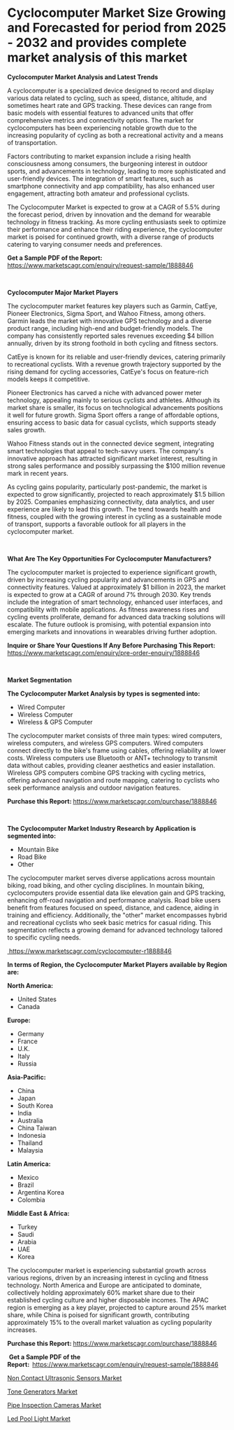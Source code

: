 <p><h1>Cyclocomputer Market Size Growing and Forecasted for period from 2025 - 2032 and provides complete market analysis of this market</h1></p><p><strong>Cyclocomputer Market Analysis and Latest Trends</strong></p>
<p><p>A cyclocomputer is a specialized device designed to record and display various data related to cycling, such as speed, distance, altitude, and sometimes heart rate and GPS tracking. These devices can range from basic models with essential features to advanced units that offer comprehensive metrics and connectivity options. The market for cyclocomputers has been experiencing notable growth due to the increasing popularity of cycling as both a recreational activity and a means of transportation.</p><p>Factors contributing to market expansion include a rising health consciousness among consumers, the burgeoning interest in outdoor sports, and advancements in technology, leading to more sophisticated and user-friendly devices. The integration of smart features, such as smartphone connectivity and app compatibility, has also enhanced user engagement, attracting both amateur and professional cyclists.</p><p>The Cyclocomputer Market is expected to grow at a CAGR of 5.5% during the forecast period, driven by innovation and the demand for wearable technology in fitness tracking. As more cycling enthusiasts seek to optimize their performance and enhance their riding experience, the cyclocomputer market is poised for continued growth, with a diverse range of products catering to varying consumer needs and preferences.</p></p>
<p><strong>Get a Sample PDF of the Report:&nbsp;</strong> <a href="https://www.marketscagr.com/enquiry/request-sample/1888846?utm_campaign=1944&utm_medium=2&utm_source=Github&utm_content=ia&utm_term=06042025&utm_id=cyclocomputer">https://www.marketscagr.com/enquiry/request-sample/1888846</a></p>
<p>&nbsp;</p>
<p><strong>Cyclocomputer Major Market Players</strong></p>
<p><p>The cyclocomputer market features key players such as Garmin, CatEye, Pioneer Electronics, Sigma Sport, and Wahoo Fitness, among others. Garmin leads the market with innovative GPS technology and a diverse product range, including high-end and budget-friendly models. The company has consistently reported sales revenues exceeding $4 billion annually, driven by its strong foothold in both cycling and fitness sectors.</p><p>CatEye is known for its reliable and user-friendly devices, catering primarily to recreational cyclists. With a revenue growth trajectory supported by the rising demand for cycling accessories, CatEye's focus on feature-rich models keeps it competitive.</p><p>Pioneer Electronics has carved a niche with advanced power meter technology, appealing mainly to serious cyclists and athletes. Although its market share is smaller, its focus on technological advancements positions it well for future growth. Sigma Sport offers a range of affordable options, ensuring access to basic data for casual cyclists, which supports steady sales growth.</p><p>Wahoo Fitness stands out in the connected device segment, integrating smart technologies that appeal to tech-savvy users. The company's innovative approach has attracted significant market interest, resulting in strong sales performance and possibly surpassing the $100 million revenue mark in recent years.</p><p>As cycling gains popularity, particularly post-pandemic, the market is expected to grow significantly, projected to reach approximately $1.5 billion by 2025. Companies emphasizing connectivity, data analytics, and user experience are likely to lead this growth. The trend towards health and fitness, coupled with the growing interest in cycling as a sustainable mode of transport, supports a favorable outlook for all players in the cyclocomputer market.</p></p>
<p>&nbsp;</p>
<p><strong>What Are The Key Opportunities For Cyclocomputer Manufacturers?</strong></p>
<p><p>The cyclocomputer market is projected to experience significant growth, driven by increasing cycling popularity and advancements in GPS and connectivity features. Valued at approximately $1 billion in 2023, the market is expected to grow at a CAGR of around 7% through 2030. Key trends include the integration of smart technology, enhanced user interfaces, and compatibility with mobile applications. As fitness awareness rises and cycling events proliferate, demand for advanced data tracking solutions will escalate. The future outlook is promising, with potential expansion into emerging markets and innovations in wearables driving further adoption.</p></p>
<p><strong>Inquire or Share Your Questions If Any Before Purchasing This Report:</strong> <a href="https://www.marketscagr.com/enquiry/pre-order-enquiry/1888846?utm_campaign=1944&utm_medium=2&utm_source=Github&utm_content=ia&utm_term=06042025&utm_id=cyclocomputer">https://www.marketscagr.com/enquiry/pre-order-enquiry/1888846</a></p>
<p>&nbsp;</p>
<p><strong>Market Segmentation</strong></p>
<p><strong>The Cyclocomputer Market Analysis by types is segmented into:</strong></p>
<p><ul><li>Wired Computer</li><li>Wireless Computer</li><li>Wireless & GPS Computer</li></ul></p>
<p><p>The cyclocomputer market consists of three main types: wired computers, wireless computers, and wireless GPS computers. Wired computers connect directly to the bike's frame using cables, offering reliability at lower costs. Wireless computers use Bluetooth or ANT+ technology to transmit data without cables, providing cleaner aesthetics and easier installation. Wireless GPS computers combine GPS tracking with cycling metrics, offering advanced navigation and route mapping, catering to cyclists who seek performance analysis and outdoor navigation features.</p></p>
<p><strong>Purchase this Report:&nbsp;</strong><a href="https://www.marketscagr.com/purchase/1888846?utm_campaign=1944&utm_medium=2&utm_source=Github&utm_content=ia&utm_term=06042025&utm_id=cyclocomputer">https://www.marketscagr.com/purchase/1888846</a></p>
<p>&nbsp;</p>
<p><strong>The Cyclocomputer Market Industry Research by Application is segmented into:</strong></p>
<p><ul><li>Mountain Bike</li><li>Road Bike</li><li>Other</li></ul></p>
<p><p>The cyclocomputer market serves diverse applications across mountain biking, road biking, and other cycling disciplines. In mountain biking, cyclocomputers provide essential data like elevation gain and GPS tracking, enhancing off-road navigation and performance analysis. Road bike users benefit from features focused on speed, distance, and cadence, aiding in training and efficiency. Additionally, the "other" market encompasses hybrid and recreational cyclists who seek basic metrics for casual riding. This segmentation reflects a growing demand for advanced technology tailored to specific cycling needs.</p></p>
<p><a href="https://www.marketscagr.com/cyclocomputer-r1888846?utm_campaign=1944&utm_medium=2&utm_source=Github&utm_content=ia&utm_term=06042025&utm_id=cyclocomputer">&nbsp;https://www.marketscagr.com/cyclocomputer-r1888846</a></p>
<p><strong>In terms of Region, the Cyclocomputer Market Players available by Region are:</strong></p>
<p>
    <p> <strong> North America: </strong>
        <ul>
            <li>United States</li>
            <li>Canada</li>
        </ul>
        </p> 
    <p> <strong> Europe: </strong>
        <ul>
            <li>Germany</li>
            <li>France</li>
            <li>U.K.</li>
            <li>Italy</li>
            <li>Russia</li>
        </ul>
        </p> 
    <p> <strong> Asia-Pacific: </strong>
        <ul>
            <li>China</li>
            <li>Japan</li>
            <li>South Korea</li>
            <li>India</li>
            <li>Australia</li>
            <li>China Taiwan</li>
            <li>Indonesia</li>
            <li>Thailand</li>
            <li>Malaysia</li>
        </ul>
        </p> 
    <p> <strong> Latin America: </strong>
        <ul>
            <li>Mexico</li>
            <li>Brazil</li>
            <li>Argentina Korea</li>
            <li>Colombia</li>
        </ul>
        </p> 
    <p> <strong> Middle East & Africa: </strong>
        <ul>
            <li>Turkey</li>
            <li>Saudi</li>
            <li>Arabia</li>
            <li>UAE</li>
            <li>Korea</li>
        </ul>
    </p>
    </p>
<p><p>The cyclocomputer market is experiencing substantial growth across various regions, driven by an increasing interest in cycling and fitness technology. North America and Europe are anticipated to dominate, collectively holding approximately 60% market share due to their established cycling culture and higher disposable incomes. The APAC region is emerging as a key player, projected to capture around 25% market share, while China is poised for significant growth, contributing approximately 15% to the overall market valuation as cycling popularity increases.</p></p>
<p><strong>Purchase this Report: </strong><a href="https://www.marketscagr.com/purchase/1888846?utm_campaign=1944&utm_medium=2&utm_source=Github&utm_content=ia&utm_term=06042025&utm_id=cyclocomputer">https://www.marketscagr.com/purchase/1888846</a></p>
<p>&nbsp;<strong>Get a Sample PDF of the Report:&nbsp;&nbsp;</strong><a href="https://www.marketscagr.com/enquiry/request-sample/1888846?utm_campaign=1944&utm_medium=2&utm_source=Github&utm_content=ia&utm_term=06042025&utm_id=cyclocomputer">https://www.marketscagr.com/enquiry/request-sample/1888846</a></p>
<p><strong></strong></p>
<p><p><a href="https://github.com/kreilkoffas4/Market-Research-Report-List-1/blob/main/non-contact-ultrasonic-sensors-market.md?utm_campaign=1944&utm_medium=2&utm_source=Github&utm_content=ia&utm_term=06042025&utm_id=cyclocomputer">Non Contact Ultrasonic Sensors Market</a></p><p><a href="https://github.com/Chiragrp22/Market-Research-Report-List-7/blob/main/tone-generators-market.md?utm_campaign=1944&utm_medium=2&utm_source=Github&utm_content=ia&utm_term=06042025&utm_id=cyclocomputer">Tone Generators Market</a></p><p><a href="https://github.com/MarciaRunte/Market-Research-Report-List-2/blob/main/pipe-inspection-cameras-market.md?utm_campaign=1944&utm_medium=2&utm_source=Github&utm_content=ia&utm_term=06042025&utm_id=cyclocomputer">Pipe Inspection Cameras Market</a></p><p><a href="https://github.com/darouthiamnl/Market-Research-Report-List-1/blob/main/led-pool-light-market.md?utm_campaign=1944&utm_medium=2&utm_source=Github&utm_content=ia&utm_term=06042025&utm_id=cyclocomputer">Led Pool Light Market</a></p></p>